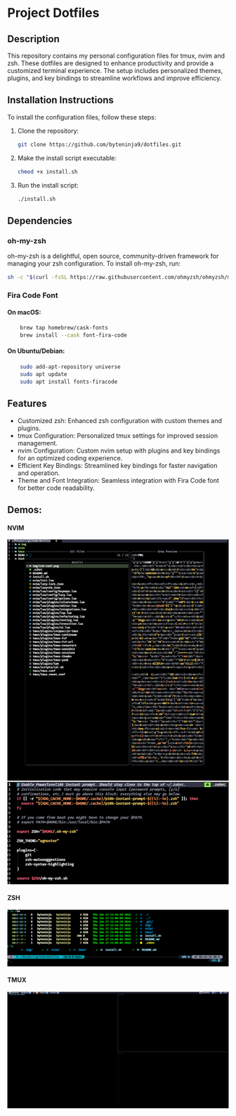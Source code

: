 # Project Dotfiles

## Description

This repository contains my personal configuration files for tmux, nvim and zsh. These dotfiles are designed to enhance productivity and provide a customized terminal experience. The setup includes personalized themes, plugins, and key bindings to streamline workflows and improve efficiency.

## Installation Instructions

To install the configuration files, follow these steps:

1. Clone the repository:

   ```sh
   git clone https://github.com/byteninja9/dotfiles.git
   ```

2. Make the install script executable:

   ```sh
   chmod +x install.sh
   ```

3. Run the install script:
   ```sh
   ./install.sh
   ```

## Dependencies

### oh-my-zsh

oh-my-zsh is a delightful, open source, community-driven framework for managing your zsh configuration. To install oh-my-zsh, run:

```sh
sh -c "$(curl -fsSL https://raw.githubusercontent.com/ohmyzsh/ohmyzsh/master/tools/install.sh)"
```

### Fira Code Font

#### On macOS:

```sh
    brew tap homebrew/cask-fonts
    brew install --cask font-fira-code
```

#### On Ubuntu/Debian:

```sh
    sudo add-apt-repository universe
    sudo apt update
    sudo apt install fonts-firacode
```

## Features

- Customized zsh: Enhanced zsh configuration with custom themes and plugins.
- tmux Configuration: Personalized tmux settings for improved session management.
- nvim Configuration: Custom nvim setup with plugins and key bindings for an optimized coding experience.
- Efficient Key Bindings: Streamlined key bindings for faster navigation and operation.
- Theme and Font Integration: Seamless integration with Fira Code font for better code readability.

## Demos:
#### NVIM
![nvim1](https://github.com/byteninja9/dotfiles/blob/main/img/nvim-conf-1.png) <br>
![nvim2](https://github.com/byteninja9/dotfiles/blob/main/img/nvim-conf-2.png)
<br>
#### ZSH
![zsh](https://github.com/byteninja9/dotfiles/blob/main/img/zsh-conf.png) 

#### TMUX
![tmux](https://github.com/byteninja9/dotfiles/blob/main/img/tmux-conf.png)


